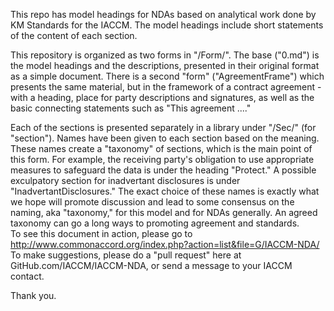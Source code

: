 This repo has model headings for NDAs based on analytical work done by KM Standards for the IACCM.  The model headings include short statements of the content of each section.<br>

This repository is organized as two forms in "/Form/".  The base ("0.md") is the model headings and the descriptions, presented in their original format as a simple document. There is a second "form" ("AgreementFrame") which presents the same material, but in the framework of a contract agreement - with a heading, place for party descriptions and signatures, as well as the basic connecting statements such as "This agreement ...." <br>

Each of the sections is presented separately in a library under "/Sec/" (for "section").  Names have been given to each section based on the meaning.  These names create a "taxonomy" of sections, which is the main point of this form.  For example, the receiving party's obligation to use appropriate measures to safeguard the data is under the heading "Protect."  A possible exculpatory section for inadvertant disclosures is under "InadvertantDisclosures."  The exact choice of these names is exactly what we hope will promote discussion and lead to some consensus on the naming, aka "taxonomy," for this model and for NDAs generally.  An agreed taxonomy can go a long ways to promoting agreement and standards.<br>
To see this document in action, please go to <a href="http://www.commonaccord.org/index.php?action=list&file=G/IACCM-NDA/">http://www.commonaccord.org/index.php?action=list&file=G/IACCM-NDA/</a><br>
To make suggestions, please do a "pull request" here at GitHub.com/IACCM/IACCM-NDA, or send a message to your IACCM contact.</a>

Thank you.

